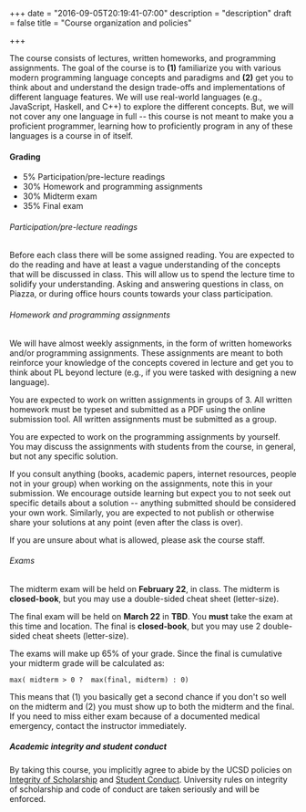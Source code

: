 +++
date = "2016-09-05T20:19:41-07:00"
description = "description"
draft = false
title = "Course organization and policies"

+++

The course consists of lectures, written homeworks, and programming
assignments.  The goal of the course is to **(1)** familiarize you with various
modern programming language concepts and paradigms and **(2)** get you to think
about and understand the design trade-offs and implementations of different
language features. We will use real-world languages (e.g., JavaScript, Haskell,
and C++) to explore the different concepts. But, we will not cover any one
language in full -- this course is not meant to make you a proficient
programmer, learning how to proficiently program in any of these languages is a
course in of itself.


#### Grading

-  5% Participation/pre-lecture readings
- 30% Homework and programming assignments
- 30% Midterm exam
- 35% Final exam

###### Participation/pre-lecture readings

Before each class there will be some assigned reading. You are expected to do
the reading and have at least a vague understanding of the concepts that will
be discussed in class. This will allow us to spend the lecture time to solidify
your understanding.  Asking and answering questions in class, on Piazza, or
during office hours counts towards your class participation. 

###### Homework and programming assignments

We will have almost weekly assignments, in the form of written homeworks and/or
programming assignments. These assignments are meant to both reinforce your
knowledge of the concepts covered in lecture and get you to think about PL
beyond lecture (e.g., if you were tasked with designing a new language).

You are expected to work on written assignments in groups of 3. All written
homework must be typeset and submitted as a PDF using the online submission
tool.  All written assignments must be submitted as a group.

You are expected to work on the programming assignments by yourself. You may
discuss the assignments with students from the course, in general, but not any
specific solution.

If you consult anything (books, academic papers, internet resources, people not
in your group) when working on the assignments, note this in your submission.
We encourage outside learning but expect you to not seek out specific details
about a solution -- anything submitted should be considered your own work.
Similarly, you are expected to not publish or otherwise share your solutions at
any point (even after the class is over).

If you are unsure about what is allowed, please ask the course staff.


###### Exams

The midterm exam will be held on **February 22**, in class. The midterm is
**closed-book**, but you may use a double-sided cheat sheet (letter-size).

The final exam will be held on **March 22** in **TBD**. You **must** take the
exam at this time and location.  The final is **closed-book**, but you may use
2 double-sided cheat sheets (letter-size).

The exams will make up 65% of your grade. Since the final is cumulative your
midterm grade will be calculated as:

```
max( midterm > 0 ?  max(final, midterm) : 0)
```

This means that (1) you basically get a second chance if you don't so well on
the midterm and (2) you must show up to both the midterm and the final.  If you
need to miss either exam because of a documented medical emergency, contact the
instructor immediately.

##### Academic integrity and student conduct

By taking this course, you implicitly agree to abide by the UCSD policies on <a
href="https://senate.ucsd.edu/Operating-Procedures/Senate-Manual/appendices/2">Integrity
of Scholarship</a> and <a
href="https://students.ucsd.edu/sponsor/student-conduct/">Student Conduct</a>.
University rules on integrity of scholarship and code of conduct are taken
seriously and will be enforced.
